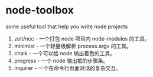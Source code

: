 # node-toolbox
some useful tool that help you write node projects

1. zeit/ncc - 一个打包 node 项目内 node-modules 的工具。
2. minimist - 一个轻量级解析 process.argv 的工具。
3. chalk - 一个可以给 node 输出着色的工具。
4. progress - 一个 node 输出框的步骤条。
5. inquirer - 一个在命令行页面对话的复杂交互。
